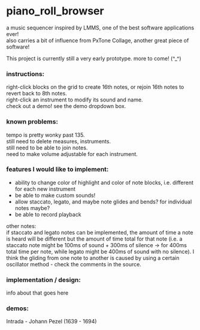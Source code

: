 # piano_roll_browser    
a music sequencer inspired by LMMS, one of the best software applications ever!   
also carries a bit of influence from PxTone Collage, another great piece of software!    
    
This project is currently still a very early prototype. more to come! (^_^\)    

### instructions:
right-click blocks on the grid to create 16th notes, or rejoin 16th notes to revert back to 8th notes.    
right-click an instrument to modify its sound and name.    
check out a demo! see the demo dropdown box.    

### known problems:
tempo is pretty wonky past 135.    
still need to delete measures, instruments.    
still need to be able to join notes.    
need to make volume adjustable for each instrument.    
    
### features I would like to implement:    
- ability to change color of highlight and color of note blocks, i.e. different for each new instrument    
- be able to make custom sounds!    
- allow staccato, legato, and maybe note glides and bends? for individual notes maybe?    
- be able to record playback
    
other notes:    
if staccato and legato notes can be implemented, the amount of time a note is heard will be different but the amount of time total for that note (i.e. a staccato note might be 100ms of sound + 300ms of silence -> for 400ms total time per note, while legato might be 400ms of sound with no silence). I think the gliding from one note to another is caused by using a certain oscillator method - check the comments in the source.    

### implementation / design:    
info about that goes here    



### demos:    
Intrada - Johann Pezel (1639 - 1694)    


    

